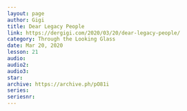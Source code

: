 ```yaml
---
layout: page
author: Gigi
title: Dear Legacy People
link: https://dergigi.com/2020/03/20/dear-legacy-people/
category: Through the Looking Glass
date: Mar 20, 2020
lesson: 21
audio: 
audio2: 
audio3: 
star: 
archive: https://archive.ph/pO81i
series: 
seriesnr: 
---
```

